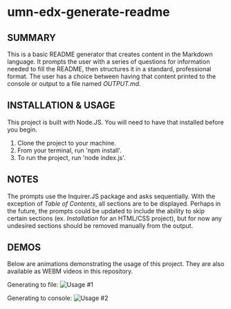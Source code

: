# umn-edx-generate-readme

## SUMMARY
This is a basic README generator that creates content in the Markdown language.  It prompts the user with a series of questions for information needed to fill the README, then structures it in a standard, professional format.  The user has a choice between having that content printed to the console or output to a file named *OUTPUT.md*.

## INSTALLATION & USAGE
This project is built with Node.JS.  You will need to have that installed before you begin.
1. Clone the project to your machine.
2. From your terminal, run 'npm install'.
3. To run the project, run 'node index.js'.

## NOTES
The prompts use the Inquirer.JS package and asks sequentially.  With the exception of *Table of Contents*, all sections are to be displayed.  Perhaps in the future, the prompts could be updated to include the ability to skip certain sections (ex. *Installation* for an HTML/CSS project), but for now any undesired sections should be removed manually from the output.

## DEMOS
Below are animations demonstrating the usage of this project.  They are also available as WEBM videos in this repository.

Generating to file:
![Usage #1](./assets/images/umn-edx-generate-readme-1.gif)

Generating to console:
![Usage #2](./assets/images/umn-edx-generate-readme-2.gif)
